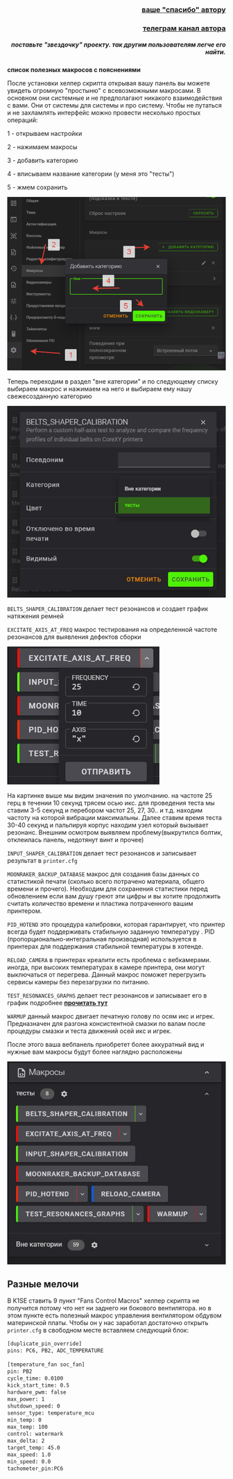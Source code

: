 <h3 align="right"><a href="https://www.tinkoff.ru/rm/yakovleva.irina203/51ZSr71845" target="_blank">ваше "спасибо" автору</a></h3>
<h3 align="right"><a href="https://t.me/tombraider2006" target="_blank">телеграм канал автора</a></h3>
<h5 align="right">поставьте "звездочку" проекту. так другим пользователям легче его найти.</h5>


**список полезных макросов с пояснениями**

После установки хелпер скрипта открывая вашу панель вы можете увидеть огромную "простыню" с всевозможными макросами. В основном они системные и не предполагают никакого взаимодействия с вами. Они от системы для системы и про систему. Чтобы не путаться и не захламлять интерфейс можно провести несколько простых операций:

1 - открываем настройки

2 - нажимаем макросы

3 - добавить категорию

4 - вписываем название категории (у меня это "тесты")

5 - жмем сохранить

![](image1.png)

Теперь переходим в раздел "вне категории" и по следующему списку выбираем макрос и нажимаем на него и выбираем ему нашу свежесозданную категорию

![](image2.jpg)


`BELTS_SHAPER_CALIBRATION` делает тест резонансов и создает график натяжения ремней

`EXCITATE_AXIS_AT_FREQ` макрос тестирования на определенной частоте резонансов для выявления дефектов сборки

![](image4.jpg)

На картинке выше мы видим значения по умолчанию. на частоте 25 герц в течении 10 секунд трясем осью икс.  для проведения теста мы ставим 3-5 секунд и перебором частот 25, 27, 30.. и т.д. находим частоту на которой вибрации максимальны. Далее ставим время теста 30-40 секунд и пальпируя корпус находим узел который  вызывает резонанс.  Внешним осмотром выявляем проблему(выкрутился болтик, отклеилась панель, недотянут винт и прочее)  

`INPUT_SHAPER_CALIBRATION` делает тест резонансов и записывает результат в `printer.cfg`

`MOONRAKER_BACKUP_DATABASE` макрос для создания базы данных со статистикой печати (сколько всего потрачено материала, общего времени и прочего). Необходим для сохранения статистики перед обновлением если вам душу греют эти цифры и вы хотите продолжить считать количество времени и пластика потраченного вашим принтером.

`PID_HOTEND` это процедура калибровки, которая гарантирует, что принтер всегда будет поддерживать стабильную заданную температуру . PID (пропорционально-интегральная производная) используется в принтерах для поддержания стабильной температуры в хотенде.

`RELOAD_CAMERA` в принтерах креалити есть проблема с вебкамерами. иногда, при высоких температурах в камере принтера, они могут выключаться от перегрева. Данный макрос поможет перегрузить сервисы камеры без перезагрузки по питанию.

`TEST_RESONANCES_GRAPHS` делает тест резонансов и записывает его в график подробнее [**прочитать тут**](/shaper/readme.md)

`WARMUP` данный макрос двигает печатную голову по осям икс и игрек.  Предназначен для разгона консистентной смазки по валам после процедуры смазки и теста  движений осей икс и игрек.

После этого ваша вебпанель приобретет более аккуратный вид и нужные вам макросы будут более наглядно расположены

![](image3.jpg)

<h2>Разные мелочи</h2>

В K1SE ставить  9 пункт "Fans Control Macros" хелпер скрипта не получится потому что нет ни заднего ни бокового вентилятора. но в этом пункте есть полезный макрос управления вентилятором обдувом материнской платы. Чтобы он у нас заработал достаточно открыть `printer.cfg` в свободном месте вставляем следующий блок:

```
[duplicate_pin_override]
pins: PC6, PB2, ADC_TEMPERATURE

[temperature_fan soc_fan]
pin: PB2
cycle_time: 0.0100
kick_start_time: 0.5
hardware_pwm: false
max_power: 1
shutdown_speed: 0
sensor_type: temperature_mcu
min_temp: 0
max_temp: 100
control: watermark
max_delta: 2
target_temp: 45.0
max_speed: 1.0
min_speed: 0.0
tachometer_pin:PC6
```

